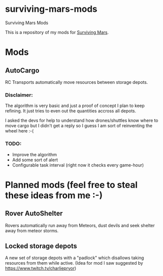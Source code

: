 # surviving-mars-mods
Surviving Mars Mods

This is a repository of my mods for [Surviving Mars](http://store.steampowered.com/app/464920/Surviving_Mars/).

# Mods

## AutoCargo

RC Transports automatically move resources between storage depots.

### Disclaimer:
The algorithm is very basic and just a proof of concept I plan to keep refining. It just tries to even out the quantities accross all depots. 

I asked the devs for help to understand how drones/shuttles know where to move cargo but I didn't get a reply so I guess I am sort of reinventing the wheel here :-(

### TODO:

- Improve the algorithm
- Add some sort of alert
- Configurable task interval (right now it checks every game-hour)

# Planned mods (feel free to steal these ideas from me :-)

## Rover AutoShelter

Rovers automatically run away from Meteors, dust devils and seek shelter away from meteor storms.

## Locked storage depots

A new set of storage depots with a "padlock" which disallows taking resources from them while active. (Idea for mod I saw suggested by https://www.twitch.tv/charliepryor)
